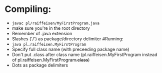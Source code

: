 # Compiling:
  * `javac pl/raiffeisen/MyFirstProgram.java`
  * make sure you're in the root directory
  * Remember of .java extension
  * Slashes ('/') as package/directory delimiter
#Running:
  * `java pl.raiffeisen.MyFirstProgram`
  * Specify full class name (with preceeding package name)
  * Don't put .class after class name (pl.raiffeisen.MyFirstProgram instead of pl.raiffeisen.MyFirstProgram~~.class~~)
  * Dots as package delimiters

